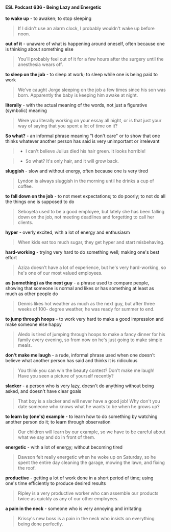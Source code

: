 #### ESL Podcast 636 - Being Lazy and Energetic

**to wake up** - to awaken; to stop sleeping

> If I didn't use an alarm clock, I probably wouldn't wake up before noon.

**out of it** - unaware of what is happening around oneself, often because one is
thinking about something else

> You'll probably feel out of it for a few hours after the surgery until the
anesthesia wears off.

**to sleep on the job** - to sleep at work; to sleep while one is being paid to work

> We've caught Jorge sleeping on the job a few times since his son was born.
Apparently the baby is keeping him awake at night.

**literally** - with the actual meaning of the words, not just a figurative (symbolic)
meaning

> Were you literally working on your essay all night, or is that just your way of
saying that you spent a lot of time on it?

**So what?** - an informal phrase meaning "I don't care" or to show that one thinks
whatever another person has said is very unimportant or irrelevant

> - I can't believe Julius died his hair green. It looks horrible!

> - So what? It's only hair, and it will grow back.

**sluggish** - slow and without energy, often because one is very tired

> Lyndon is always sluggish in the morning until he drinks a cup of coffee.

**to fall down on the job** - to not meet expectations; to do poorly; to not do all the
things one is supposed to do

> Seboyeta used to be a good employee, but lately she has been falling down on
the job, not meeting deadlines and forgetting to call her clients.

**hyper** - overly excited, with a lot of energy and enthusiasm

> When kids eat too much sugar, they get hyper and start misbehaving.

**hard-working** - trying very hard to do something well; making one's best effort

> Aziza doesn't have a lot of experience, but he's very hard-working, so he's one
of our most valued employees.

**as (something) as the next guy** - a phrase used to compare people, showing
that someone is normal and likes or has something at least as much as other
people do

> Dennis likes hot weather as much as the next guy, but after three weeks of 100-
degree weather, he was ready for summer to end.

**to jump through hoops** - to work very hard to make a good impression and
make someone else happy

> Aledo is tired of jumping through hoops to make a fancy dinner for his family
every evening, so from now on he's just going to make simple meals.

**don't make me laugh** - a rude, informal phrase used when one doesn't believe
what another person has said and thinks it is ridiculous

> You think you can win the beauty contest? Don't make me laugh! Have you
seen a picture of yourself recently?

**slacker** - a person who is very lazy, doesn't do anything without being asked,
and doesn't have clear goals

> That boy is a slacker and will never have a good job! Why don't you date
someone who knows what he wants to be when he grows up?

**to learn by (one's) example** - to learn how to do something by watching
another person do it; to learn through observation

> Our children will learn by our example, so we have to be careful about what we
say and do in front of them.

**energetic** - with a lot of energy; without becoming tired

> Dawson felt really energetic when he woke up on Saturday, so he spent the
entire day cleaning the garage, mowing the lawn, and fixing the roof.

**productive** - getting a lot of work done in a short period of time; using one's time
efficiently to produce desired results

> Ripley is a very productive worker who can assemble our products twice as
quickly as any of our other employees.

**a pain in the neck** - someone who is very annoying and irritating

> Krissy's new boss is a pain in the neck who insists on everything being done
perfectly.

